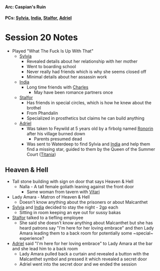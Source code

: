 #### Arc: Caspian's Ruin
#### PCs: [Sylvia](PCs/Past/Sylvia.md), [India](PCs/Current/India.md), [Stalfor](PCs/Current/Stalfor.md), [Adriel](PCs/Past/Adriel.md)

# Session 20 Notes
- Played "What The Fuck Is Up With That"
	- [Sylvia](PCs/Past/Sylvia.md)
		- Revealed details about her relationship with her mother
		- Went to boarding school
		- Never really had friends which is why she seems closed off
		- Minimal details about her assassin work
	- [India](PCs/Current/India.md)
		- Long time friends with [Charles](NPCs/Living/Charles.md)
			- May have been romance partners once
	- [Stalfor](PCs/Current/Stalfor.md) 
		- Has friends in special circles, which is how he knew about the brothel
		- From Phandalin
		- Specialized in prosthetics but claims he can build anything
	- [Adriel](PCs/Past/Adriel.md)
		- Was taken to Feywild at 5 years old by a firbolg named [Ronorin](Ronorin.md) after his village burned down
			- Parents presumed dead
		- Was sent to Waterdeep to find Sylvia and [India](PCs/Current/India.md) and help them find a missing star, guided to them by the Queen of the Summer Court ([Titania](NPCs/Living/Titania.md))


## Heaven & Hell
- Tall stone building with sign on door that says Heaven & Hell
	- Nalla - A tall female goliath leaning against the front door
		- Same woman from tavern with [Vitari](PCs/Past/Vitari.md)
- Lady Amara - Matron of Heaven & Hell
	- Doesn't know anything about the prisoners or about Malcanthet
- [Sylvia](PCs/Past/Sylvia.md) and [India](PCs/Current/India.md) decided to stay the night - 2gp each
	- Sitting in room keeping an eye out for sussy bakas
- [Stalfor](PCs/Current/Stalfor.md) talked to a tiefling employee
	- She said she doesn't know anything about Malcanthet but she has heard patrons say "I'm here for her loving embrace" and then Lady Amara leading them to a back room for potentially some ~special~ experience?
- [Adriel](PCs/Past/Adriel.md) said "I'm here for her loving embrace" to Lady Amara at the bar and she lead him to a back room
	- Lady Amara pulled back a curtain and revealed a button with the Malcanthet symbol and pressed it which revealed a secret door
	- Adriel went into the secret door and we ended the session